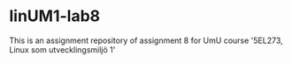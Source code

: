 # linUM1-lab8
This is an assignment repository of assignment 8 for UmU course '5EL273, Linux som utvecklingsmiljö 1'
